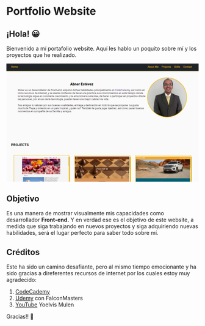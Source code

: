 # Portfolio Website

## ¡Hola! 😀

Bienvenido a mí portafolio website. Aquí les hablo un poquito sobre mí y los proyectos
que he realizado.

[![Background the page](./img/website.png)](https://abnera.github.io/Portfolio-Website/)

## Objetivo

Es una manera de mostrar visualmente mis capacidades como desarrollador **Front-end.**
Y en verdad ese es el objetivo de este website, a medida que siga trabajando en nuevos proyectos y
siga adquiriendo nuevas habilidades, será el lugar perfecto para saber todo sobre mí.

## Créditos

Este ha sido un camino desafiante, pero al mismo tiempo emocionante y ha sido gracias a direferentes
recursos de internet por los cuales estoy muy agradecido:

1. [CodeCademy](https://www.codecademy.com/)
2. [Udemy](https://www.udemy.com/) con FalconMasters
3. [YouTube](https://www.youtube.com/c/YoelvisM) Yoelvis Mulen

Gracias!! 👏